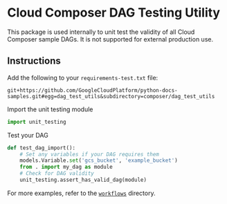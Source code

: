 # Cloud Composer DAG Testing Utility

This package is used internally to unit test the validity of all Cloud Composer sample DAGs. It is not supported for external production use.

## Instructions

Add the following to your `requirements-test.txt` file:

`git+https://github.com/GoogleCloudPlatform/python-docs-samples.git#egg=dag_test_utils&subdirectory=composer/dag_test_utils`

Import the unit testing module

```python
import unit_testing
```

Test your DAG

```python
def test_dag_import():
    # Set any variables if your DAG requires them
    models.Variable.set('gcs_bucket', 'example_bucket')
    from . import my_dag as module
    # Check for DAG validity
    unit_testing.assert_has_valid_dag(module)
```

For more examples, refer to the [`workflows`](https://github.com/GoogleCloudPlatform/python-docs-samples/tree/master/composer/workflows) directory.


